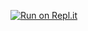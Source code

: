 [![Run on Repl.it](https://repl.it/badge/github/Androz2091/AtlantaBot)](https://repl.it/github/Androz2091/AtlantaBot)